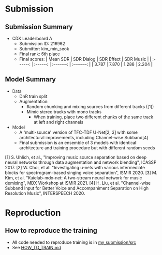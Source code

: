 



# Submission

## Submission Summary

* CDX Leaderboard A
	* Submission ID: 216962
	* Submitter: kim_min_seok
	* Final rank: 6th place
	* Final scores:
	  |  Mean SDR | SDR Dialog | SDR Effect | SDR Music | 
	  | :------: | :------: | :-------: | :-------: | 
	  |   3.787   |   7.870   |   1.286   |   2.204    |    
      

## Model Summary

* Data
	* DnR train split
	* Augmentation
		* Random chunking and mixing sources from different tracks ([1])
		* Mimic stereo tracks with mono tracks
            * When training, place two different chunks of the same track at left and right channels         
* Model
	* A 'multi-source' version of TFC-TDF U-Net[2, 3] with some architectural improvements, including Channel-wise Subband[4]
	* Final submission is an ensemble of 3 models with identical architecture and training procedure but with different random seeds

[1] S. Uhlich, et al., "Improving music source separation based on deep neural networks through data augmentation and network blending", ICASSP 2017.
[2] W. Choi, et al. "Investigating u-nets with various intermediate blocks for spectrogram-based singing voice separation", ISMIR 2020.
[3] M. Kim, et al. "Kuielab-mdx-net: A two-stream neural network for music demixing", MDX Workshop at ISMIR 2021.
[4] H. Liu, et al. "Channel-wise Subband Input for Better Voice and Accompaniment Separation on High Resolution Music", INTERSPEECH 2020.



# Reproduction

## How to reproduce the training
- All code needed to reproduce training is in [my_submission/src](my_submission/src)
- See [HOW_TO_TRAIN.md](my_submission/src/HOW_TO_TRAIN.md)
